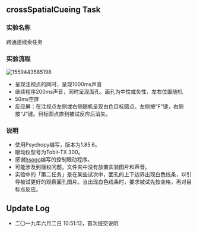 ## crossSpatialCueing Task

### 实验名称

跨通道线索任务

### 实验流程

![1559443585198](C:\Users\agood\AppData\Roaming\Typora\typora-user-images\1559443585198.png)

- 呈现注视点的同时，呈现1000ms声音
- 继续程序200ms声音，同时呈现面孔。面孔为中性或负性，左右位置随机
- 50ms空屏
- 反应屏：在注视点左侧或右侧随机呈现白色目标圆点。左侧按“F”键，右侧按“J”键。目标圆点直到被试反应后消失。

### 说明

- 使用Psychopy编写，版本为1.85.6。
- 眼动仪型号为Tobii-TX 300。
- 感谢[hsogo](<https://github.com/hsogo/psychopy_tobii_controller>)编写的控制眼动程序。
- 可能涉及到版权问题，文件夹中没有放置实验图片和声音。
- 实验中的「第二任务」是在某些试次中，面孔的上下边界出现白色线条，以引导被试更好的观察面孔图片。当出现白色线条时，要求被试先按空格，再对目标点反应。



## Update Log

- 二〇一九年六月二日 10:51:12，首次提交说明